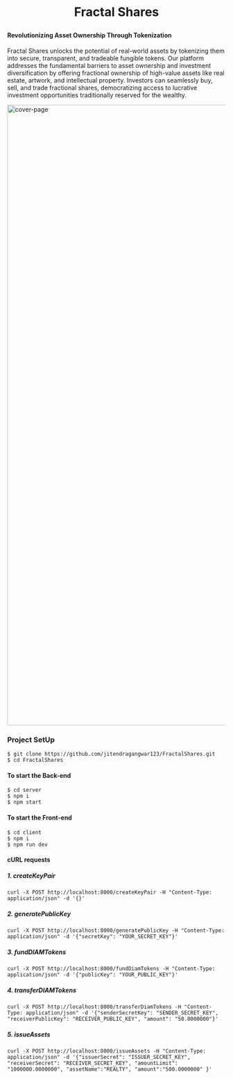 # <p align="center"> Fractal Shares </p>
#### Revolutionizing Asset Ownership Through Tokenization

Fractal Shares unlocks the potential of real-world assets by tokenizing them into secure, transparent, and tradeable fungible tokens. Our platform addresses the fundamental barriers to asset ownership and investment diversification by offering fractional ownership of high-value assets like real estate, artwork, and intellectual property. Investors can seamlessly buy, sell, and trade fractional shares, democratizing access to lucrative investment opportunities traditionally reserved for the wealthy.

<img width="1431" alt="cover-page" src="https://github.com/user-attachments/assets/85901d7c-7c8b-4d79-86b9-2688fd3d3e21">



### Project SetUp

```shell
$ git clone https://github.com/jitendragangwar123/FractalShares.git
$ cd FractalShares
```
#### To start the Back-end
```shell
$ cd server
$ npm i
$ npm start
```
#### To start the Front-end
```shell
$ cd client
$ npm i
$ npm run dev
```


#### cURL requests

##### 1. createKeyPair

```shell
curl -X POST http://localhost:8000/createKeyPair -H "Content-Type: application/json" -d '{}'
```

##### 2. generatePublicKey

```shell
curl -X POST http://localhost:8000/generatePublicKey -H "Content-Type: application/json" -d '{"secretKey": "YOUR_SECRET_KEY"}'
```

##### 3. fundDIAMTokens

```shell
curl -X POST http://localhost:8000/fundDiamTokens -H "Content-Type: application/json" -d '{"publicKey": "YOUR_PUBLIC_KEY"}'
```

##### 4. transferDIAMTokens

```shell
curl -X POST http://localhost:8000/transferDiamTokens -H "Content-Type: application/json" -d '{"senderSecretKey": "SENDER_SECRET_KEY",  "receiverPublicKey": "RECEIVER_PUBLIC_KEY", "amount": "50.0000000"}'
```

##### 5. issueAssets

```shell
curl -X POST http://localhost:8000/issueAssets -H "Content-Type: application/json" -d '{"issuerSecret": "ISSUER_SECRET_KEY", "receiverSecret": "RECEIVER_SECRET_KEY", "amountLimit": "1000000.0000000", "assetName":"REALTY", "amount":"500.0000000" }'
```
